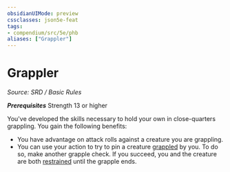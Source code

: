 ```yaml
---
obsidianUIMode: preview
cssclasses: json5e-feat
tags:
- compendium/src/5e/phb
aliases: ["Grappler"]
---
```

# Grappler
*Source: SRD / Basic Rules*  

***Prerequisites*** Strength 13 or higher

You've developed the skills necessary to hold your own in close-quarters grappling. You gain the following benefits:

- You have advantage on attack rolls against a creature you are grappling.  
- You can use your action to try to pin a creature [grappled](conditions.md#grappled) by you. To do so, make another grapple check. If you succeed, you and the creature are both [restrained](conditions.md#restrained) until the grapple ends.